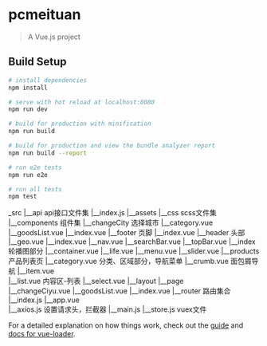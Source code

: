 # pcmeituan

> A Vue.js project

## Build Setup

``` bash
# install dependencies
npm install

# serve with hot reload at localhost:8080
npm run dev

# build for production with minification
npm run build

# build for production and view the bundle analyzer report
npm run build --report

# run e2e tests
npm run e2e

# run all tests
npm test
```

_src
  |__api    api接口文件集
    |__index.js
  |__assets
    |__css    scss文件集
  |__components   组件集
    |__changeCity   选择城市
      |__category.vue  
      |__goodsList.vue
      |__index.vue
    |__footer   页脚
      |__index.vue
    |__header   头部
      |__geo.vue
      |__index.vue
      |__nav.vue
      |__searchBar.vue
      |__topBar.vue
    |__index    轮播图部分
      |__container.vue
      |__life.vue
      |__menu.vue
      |__slider.vue
    |__products   产品列表页
      |__category.vue   分类、区域部分，导航菜单
      |__crumb.vue    面包屑导航
      |__item.vue   
      |__list.vue   内容区-列表
      |__select.vue
  |__layout
  |__page   
    |__changeCiyu.vue
    |__goodsList.vue
    |__index.vue
  |__router   路由集合
    |__index.js
  |__app.vue    
  |__axios.js   设置请求头，拦截器
  |__main.js
  |__store.js   vuex文件


For a detailed explanation on how things work, check out the [guide](http://vuejs-templates.github.io/webpack/) and [docs for vue-loader](http://vuejs.github.io/vue-loader).
